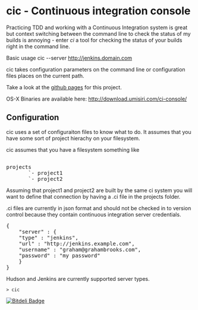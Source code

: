 cic - Continuous integration console
==

Practicing TDD and working with a Continuous Integration system is great but context switching between the command line
to check the status of my builds is annoying - enter *ci* a tool for checking the status of your builds right in the
command line.

Basic usage cic --server http://jenkins.domain.com

cic takes configuration parameters on the command line or configuration files places on the current path.


Take a look at the [github pages](http://grahambrooks.github.io/cic/) for this project.

OS-X Binaries are available here: http://download.umisiri.com/ci-console/

Configuration
-------------

cic uses a set of configuraiton files to know what to do. It assumes that you have some sort of project hierachy on your filesystem.

cic assumes that you have a filesystem something like

<pre>

projects
       `- project1
       `- project2
</pre>

Assuming that project1 and project2 are built by the same ci system you will want to define that connection by having a .ci file in the projects folder.

.ci files are currently in json format and should not be checked in to version control because they contain continuous integration server credentials.

<pre>
{
    "server" : {
	"type" : "jenkins",
	"url" : "http://jenkins.example.com",
	"username" : "graham@grahambrooks.com",
	"password" : "my password"
    }
}
</pre>

Hudson and Jenkins are currently supported server types.

	> cic



[![Bitdeli Badge](https://d2weczhvl823v0.cloudfront.net/grahambrooks/ci/trend.png)](https://bitdeli.com/free "Bitdeli Badge")

